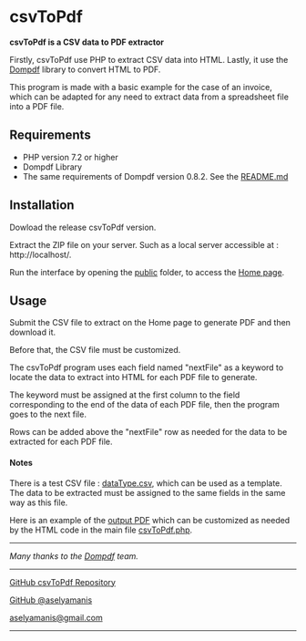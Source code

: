 csvToPdf
========

**csvToPdf is a CSV data to PDF extractor**

Firstly, csvToPdf use PHP to extract CSV data into HTML. Lastly, it use the [Dompdf](https://github.com/dompdf/dompdf/) library to convert HTML to PDF.

This program is made with a basic example for the case of an invoice, which can be adapted for any need to extract data from a spreadsheet file into a PDF file.



## Requirements

 * PHP version 7.2 or higher
 * Dompdf Library
 * The same requirements of Dompdf version 0.8.2. See the [README.md](dompdf/README.md/)

## Installation

Dowload the release csvToPdf version.

Extract the ZIP file on your server. Such as a local server accessible at : http://localhost/.

Run the interface by opening the [public](public/) folder, to access the [Home page](public/index.php/).

## Usage

Submit the CSV file to extract on the Home page to generate PDF and then download it.

Before that, the CSV file must be customized. 

The csvToPdf program uses each field named "nextFile" as a keyword to locate the data to extract into HTML for each PDF file to generate.

The keyword must be assigned at the first column to the field corresponding to the end of the data of each PDF file, then the program goes to the next file.

Rows can be added above the "nextFile" row as needed for the data to be extracted for each PDF file.

#### Notes 

There is a test CSV file : [dataType.csv](public/types/dataType.csv/), which can be used as a template. The data to be extracted must be assigned to the same fields in the same way as this file.

Here is an example of the [output PDF](public/types/output-type/) which can be customized as needed by the HTML code in the main file [csvToPdf.php](csvToPdf.php/).


---

*Many thanks to the [Dompdf](https://github.com/dompdf/dompdf/) team.*

----

[GitHub csvToPdf Repository](https://github.com/aselyamanis/csv-to-pdf/)

[GitHub @aselyamanis](https://github.com/aselyamanis/)

<aselyamanis@gmail.com>

---
